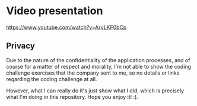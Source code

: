 # Video presentation

https://www.youtube.com/watch?v=ArvLKF0bCp

## Privacy

Due to the nature of the confidentiality of the application processes, and of course for a matter of respect and morality, I'm not able to show the coding challenge exercises that the company sent to me, so no details or links regarding the coding challenge at all.

However, what I can really do it's just show what I did, which is precisely what I'm doing in this repository. Hope you enjoy it! :).
